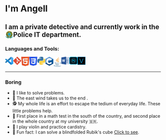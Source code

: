 # I'm Angell
## I am a private detective  and currently work in the Police IT department. <img align="left" alt="Photo" width="26px" src="https://github.com/angellbelger/Hello-World/blob/main/images/federal.png?raw=true" />
### Languages and Tools:
<img align="left" alt="Vscode" width="26px" src="https://github.com/angellbelger/Hello-World/blob/main/images/vscode.png?raw=true" />
<img align="left" alt="Vegas" width="26px" src="https://github.com/angellbelger/Hello-World/blob/main/images/git.png?raw=true" />
<img align="left" alt="HTML5" width="26px" src="https://github.com/angellbelger/Hello-World/blob/main/images/HTML.png?raw=true" />
<img align="left" alt="CSS3" width="26px" src="https://github.com/angellbelger/Hello-World/blob/main/images/CSS3.png?raw=true" />
<img align="left" alt="Python" width="26px" src="https://github.com/angellbelger/Hello-World/blob/main/images/python.png?raw=true" />
<img align="left" alt="C" width="26px" src="https://github.com/angellbelger/Hello-World/blob/main/images/c.png?raw=true" />
<img align="left" alt="Java" width="26px" src="https://github.com/angellbelger/Hello-World/blob/main/images/java.png?raw=true" />
<img align="left" alt="Word" width="26px" src="https://github.com/angellbelger/Hello-World/blob/main/images/word.png?raw=true" />
<img align="left" alt="Photo" width="26px" src="https://github.com/angellbelger/Hello-World/blob/main/images/Photoshop.png?raw=true" />
<img align="left" alt="Vegas" width="26px" src="https://github.com/angellbelger/Hello-World/blob/main/images/vegas.png?raw=true" />

<br />
<br />

---

### Boring
- 🧩 I like to solve problems.
- 🍃 The east wind takes us to the end .
- 🕵️ My whole life is an effort to escape the tedium of everyday life. These little problems help. 
- 🏅 First place in a math test in the south of the country, and second place in the whole country at my university 🇧🇷.
- 🎻 I play violin and practice cardistry.
- 🎲 Fun fact: I can solve a blindfolded Rubik's cube [Click to see](https://youtu.be/bEaUpIRU7NU).
